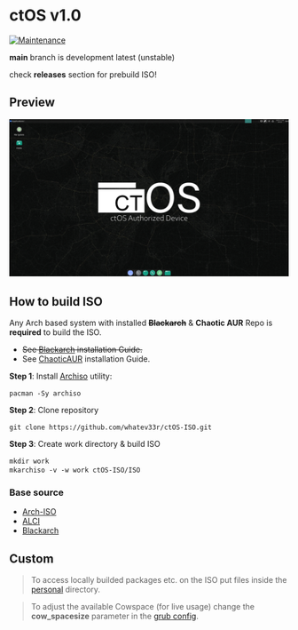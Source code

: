 # ctOS v1.0

[![Maintenance](https://img.shields.io/maintenance/yes/2023.svg)]()

**main** branch is development latest (unstable)

check **releases** section for prebuild ISO!

## Preview
![ctOS Preview](PREVIEW.png)

## How to build ISO
Any Arch based system with installed ~~**Blackarch**~~ & **Chaotic AUR** Repo is **required** to build the ISO.
- ~~See [Blackarch](https://blackarch.org/downloads.html#install-repo) installation Guide.~~
- See [ChaoticAUR](https://aur.chaotic.cx/) installation Guide.

**Step 1**: Install [Archiso](https://gitlab.archlinux.org/archlinux/archiso) utility:
```
pacman -Sy archiso
```
**Step 2**: Clone repository
```
git clone https://github.com/whatev33r/ctOS-ISO.git
```
**Step 3**: Create work directory & build ISO
```
mkdir work
mkarchiso -v -w work ctOS-ISO/ISO
```


### Base source
- [Arch-ISO](https://gitlab.archlinux.org/archlinux/archiso)
- [ALCI](https://github.com/arch-linux-calamares-installer/alci-iso/tree/master)
- [Blackarch](https://blackarch.org/)

## Custom
> To access locally builded packages etc. on the ISO put files inside the [personal](ISO/airootfs/personal) directory.
 
> To adjust the available Cowspace (for live usage) change the **cow_spacesize** parameter in the [grub config](ISO/grub/grub.cfg).
